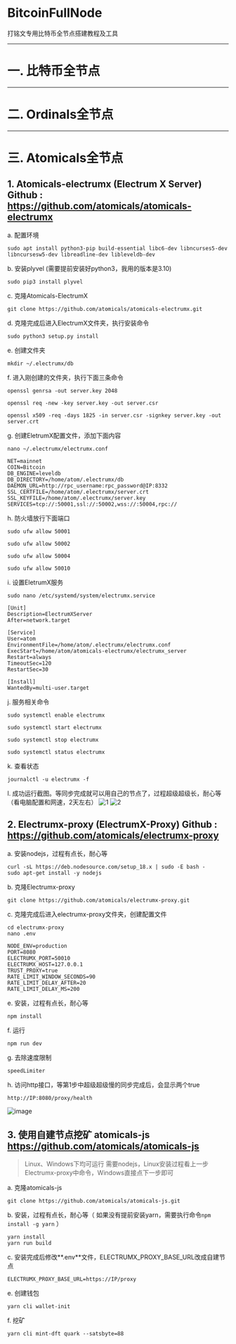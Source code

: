 # BitcoinFullNode

打铭文专用比特币全节点搭建教程及工具

---

# 一. 比特币全节点

---

# 二. Ordinals全节点

---

# 三. Atomicals全节点
## 1. Atomicals-electrumx (Electrum X Server) Github : https://github.com/atomicals/atomicals-electrumx

a. 配置环境
```
sudo apt install python3-pip build-essential libc6-dev libncurses5-dev libncursesw5-dev libreadline-dev libleveldb-dev
```
   
b. 安装plyvel (需要提前安装好python3，我用的版本是3.10)
```
sudo pip3 install plyvel
``` 

c. 克隆Atomicals-ElectrumX
```
git clone https://github.com/atomicals/atomicals-electrumx.git
```

d. 克隆完成后进入ElectrumX文件夹，执行安装命令
```
sudo python3 setup.py install
```

e. 创建文件夹
```
mkdir ~/.electrumx/db
```

f. 进入刚创建的文件夹，执行下面三条命令
```
openssl genrsa -out server.key 2048

openssl req -new -key server.key -out server.csr

openssl x509 -req -days 1825 -in server.csr -signkey server.key -out server.crt
```

g. 创建EletrumX配置文件，添加下面内容
```
nano ~/.electrumx/electrumx.conf

NET=mainnet
COIN=Bitcoin
DB_ENGINE=leveldb
DB_DIRECTORY=/home/atom/.electrumx/db
DAEMON_URL=http://rpc_username:rpc_password@IP:8332
SSL_CERTFILE=/home/atom/.electrumx/server.crt
SSL_KEYFILE=/home/atom/.electrumx/server.key
SERVICES=tcp://:50001,ssl://:50002,wss://:50004,rpc://
```

h. 防火墙放行下面端口
```
sudo ufw allow 50001

sudo ufw allow 50002
   
sudo ufw allow 50004

sudo ufw allow 50010
```

i. 设置EletrumX服务
```
sudo nano /etc/systemd/system/electrumx.service

[Unit]
Description=ElectrumXServer
After=network.target

[Service]
User=atom
EnvironmentFile=/home/atom/.electrumx/electrumx.conf
ExecStart=/home/atom/atomicals-electrumx/electrumx_server
Restart=always
TimeoutSec=120
RestartSec=30

[Install]
WantedBy=multi-user.target
```

j. 服务相关命令
```
sudo systemctl enable electrumx

sudo systemctl start electrumx

sudo systemctl stop electrumx

sudo systemctl status electrumx
```

k. 查看状态
```
journalctl -u electrumx -f
```

l. 成功运行截图。等同步完成就可以用自己的节点了，过程超级超级长，耐心等（看电脑配置和网速，2天左右）
![1](https://github.com/vjingbi/BitcoinFullNode/assets/41134585/56ebc20e-38e4-4e8e-8771-c49ec748c423)
![2](https://github.com/vjingbi/BitcoinFullNode/assets/41134585/10c07ec4-e842-484a-bec4-2d9c4e686d7c)



## 2. Electrumx-proxy (ElectrumX-Proxy)  Github : https://github.com/atomicals/electrumx-proxy

a. 安装nodejs，过程有点长，耐心等
```
curl -sL https://deb.nodesource.com/setup_18.x | sudo -E bash -
sudo apt-get install -y nodejs
```

b. 克隆Electrumx-proxy
```
git clone https://github.com/atomicals/electrumx-proxy.git
```

c. 克隆完成后进入electrumx-proxy文件夹，创建配置文件
```
cd electrumx-proxy
nano .env

NODE_ENV=production
PORT=8080
ELECTRUMX_PORT=50010
ELECTRUMX_HOST=127.0.0.1
TRUST_PROXY=true
RATE_LIMIT_WINDOW_SECONDS=90
RATE_LIMIT_DELAY_AFTER=20
RATE_LIMIT_DELAY_MS=200
```

e. 安装，过程有点长，耐心等
```
npm install
```

f. 运行
```
npm run dev
```

g. 去除速度限制
```
speedLimiter
```

h. 访问http接口，等第1步中超级超级慢的同步完成后，会显示两个true
```
http://IP:8080/proxy/health
```
![image](https://github.com/vjingbi/BitcoinFullNode/assets/41134585/02b6cfb6-a35a-4155-89f8-fbaac480f4ab)

## 3. 使用自建节点挖矿 atomicals-js https://github.com/atomicals/atomicals-js

>Linux、Windows下均可运行
>需要nodejs，Linux安装过程看上一步Electrumx-proxy中命令，Windows直接点下一步即可

a. 克隆atomicals-js
```
git clone https://github.com/atomicals/atomicals-js.git
```

b. 安装，过程有点长，耐心等（ 如果没有提前安装yarn，需要执行命令`npm install -g yarn` ）
```
yarn install
yarn run build
```

c. 安装完成后修改**.env**文件，ELECTRUMX_PROXY_BASE_URL改成自建节点
```
ELECTRUMX_PROXY_BASE_URL=https://IP/proxy
```

e. 创建钱包
```
yarn cli wallet-init
```

f. 挖矿
```
yarn cli mint-dft quark --satsbyte=88
```
